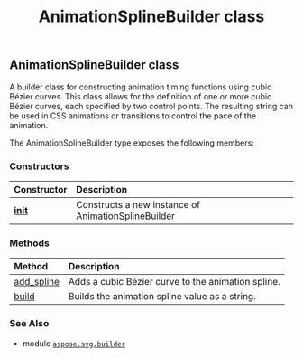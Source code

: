 ﻿---
title: AnimationSplineBuilder class
second_title: Aspose.SVG for Python via .NET API References
description: 
type: docs
weight: 10
url: /python-net/aspose.svg.builder/animationsplinebuilder/
is_root: false
---

## AnimationSplineBuilder class

A builder class for constructing animation timing functions using cubic Bézier curves.
This class allows for the definition of one or more cubic Bézier curves, each specified by two control points.
The resulting string can be used in CSS animations or transitions to control the pace of the animation.



The AnimationSplineBuilder type exposes the following members:

### Constructors
| Constructor | Description |
| :- | :- |
| [__init__](/svg/python-net/aspose.svg.builder/animationsplinebuilder/__init__/#) | Constructs a new instance of AnimationSplineBuilder |


### Methods
| Method | Description |
| :- | :- |
| [add_spline](/svg/python-net/aspose.svg.builder/animationsplinebuilder/add_spline/#float-float-float-float) | Adds a cubic Bézier curve to the animation spline. |
| [build](/svg/python-net/aspose.svg.builder/animationsplinebuilder/build/#) | Builds the animation spline value as a string. |



### See Also
* module [`aspose.svg.builder`](..)
